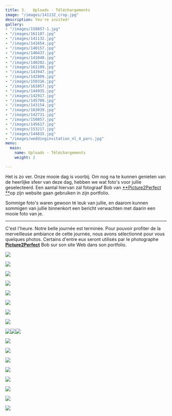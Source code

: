 ```yaml
---
title: 3.   Uploads - Téléchargements
image: "/images/141132_crop.jpg"
description: You're invited!
gallery:
- "/images/150857-1.jpg"
- "/images/161107.jpg"
- "/images/141132.jpg"
- "/images/141654.jpg"
- "/images/140157.jpg"
- "/images/140437.jpg"
- "/images/141040.jpg"
- "/images/140202.jpg"
- "/images/161109.jpg"
- "/images/143947.jpg"
- "/images/142809.jpg"
- "/images/150316.jpg"
- "/images/161057.jpg"
- "/images/144935.jpg"
- "/images/142917.jpg"
- "/images/145709.jpg"
- "/images/143154.jpg"
- "/images/163039.jpg"
- "/images/142731.jpg"
- "/images/150857.jpg"
- "/images/145617.jpg"
- "/images/153217.jpg"
- "/images/144815.jpg"
- "/images/weddinginvitation_nl_4_parc.jpg"
menu:
  main:
    name: Uploads - Téléchargements
    weight: 2

---
```

Het is zo ver. Onze mooie dag is voorbij. Om nog na te kunnen genieten van de heerlijke sfeer van deze dag, hebben we wat foto's voor jullie geselecteerd. Een aantal hiervan zal fotograaf Bob van [**Picture2Perfect **](https://picture2perfect.nl/)op zijn website gaan gebruiken in zijn portfolio.

Sommige foto's waren gewoon té leuk van jullie, en daarom kunnen sommigen van jullie binnenkort een bericht verwachten met daarin een mooie foto van je.

***

C'est l'heure. Notre belle journée est terminée. Pour pouvoir profiter de la merveilleuse ambiance de cette journée, nous avons sélectionné pour vous quelques photos. Certains d'entre eux seront utilisés par le photographe [**Picture2Perfect**](https://picture2perfect.nl/) Bob sur son site Web dans son portfolio.

![](/images/140157.jpg)

![](/images/140206.jpg)

![](/images/141654.jpg)

![](/images/141132.jpg)

![](/images/141929.jpg)

![](/images/142809.jpg)

![](/images/143947.jpg)

![](/images/142917.jpg)

![](/images/143154.jpg)![](/images/161107.jpg)![](/images/161109.jpg)

![](/images/161057.jpg)

![](/images/144935.jpg)

![](/images/145709.jpg)

![](/images/150316.jpg)

![](/images/165628.jpg)

![](/images/153217.jpg)

![](/images/150857-1.jpg)

![](/images/163039.jpg)